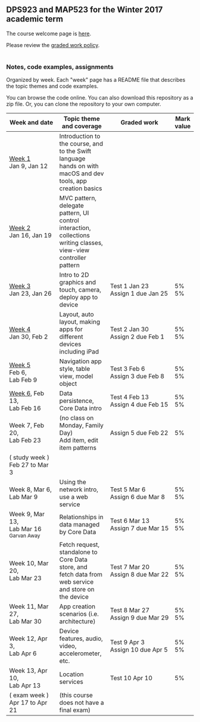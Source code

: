 ## DPS923 and MAP523 for the Winter 2017 academic term

The course welcome page is [here](welcome.md).  

Please review the [graded work policy](graded-work-policy.md).  
<br>

### Notes, code examples, assignments
Organized by week. Each "week" page has a README file that describes the topic themes and code examples.

You can browse the code online. You can also download this repository as a zip file. Or, you can clone the repository to your own computer.  

|Week&nbsp;and&nbsp;date|Topic theme and coverage|Graded work|Mark value|
|--------------------|------------------------|---------|----------|
| [Week 1](notes/week_01)<br>Jan 9, Jan 12 | Introduction to the course, and to the Swift language<br>hands on with macOS and dev tools, app creation basics |
| [Week 2](notes/week_02)<br>Jan 16, Jan 19 | MVC pattern, delegate pattern, UI control interaction, collections<br>writing classes, view-view controller pattern |	
| [Week 3](notes/week_03)<br>Jan 23, Jan 26 | Intro to 2D graphics and touch, camera, deploy app to device | Test 1 Jan 23<br>Assign&nbsp;1&nbsp;due&nbsp;Jan&nbsp;25 | 5%<br>5%
| [Week 4](notes/week_04)<br>Jan 30, Feb 2 | Layout, auto layout, making apps for different devices including iPad | Test 2 Jan 30<br>Assign&nbsp;2&nbsp;due&nbsp;Feb&nbsp;1 | 5%<br>5%
|  [Week 5](notes/week_05)<br>Feb 6, <br>Lab Feb 9|	Navigation app style, table view, model object| Test 3 Feb 6<br> Assign&nbsp;3&nbsp;due&nbsp;Feb&nbsp;8 | 5%<br>5%
| [Week 6](notes/week_06), Feb 13, <br>Lab Feb 16|	Data persistence, Core Data intro	| Test 4 Feb 13<br>Assign&nbsp;4&nbsp;due&nbsp;Feb&nbsp;15 | 5%<br>5%
| Week 7, Feb 20, <br>Lab Feb 23	|(no class on Monday, Family Day)<br>Add item, edit item patterns | Assign 5 due Feb 22 | 5%		
|( study week ) Feb 27 to Mar 3 |			
| Week 8, Mar 6, <br>Lab Mar 9|	Using the network intro, use a web service | Test 5 Mar 6<br>Assign&nbsp;6&nbsp;due&nbsp;Mar&nbsp;8 | 5%<br>5%	
| Week 9, Mar 13, <br>Lab Mar 16<br><sub>Garvan Away<sub>|	Relationships in data managed by Core Data | Test 6 Mar 13<br>Assign&nbsp;7&nbsp;due&nbsp;Mar&nbsp;15 | 5%<br>5%
| Week 10, Mar 20, <br>Lab Mar 23|	Fetch request, standalone to Core Data store, and<br>fetch data from web service and store on the device | Test 7 Mar 20<br>Assign&nbsp;8&nbsp;due&nbsp;Mar&nbsp;22 | 5%<br>5%
| Week 11, Mar 27, <br>Lab Mar 30|	App creation scenarios (i.e. architecture) | Test 8 Mar 27<br>Assign&nbsp;9&nbsp;due&nbsp;Mar&nbsp;29 | 5%<br>5%	
| Week 12, Apr 3, <br>Lab Apr 6|	Device features, audio, video, accelerometer, etc. | Test 9 Apr 3<br>Assign&nbsp;10&nbsp;due&nbsp;Apr&nbsp;5 | 5%<br>5%	
| Week 13, Apr 10, <br>Lab Apr 13|	Location services | Test 10 Apr 10 | 5%		
| ( exam week ) Apr 17 to Apr 21|	(this course does not have a final exam)
